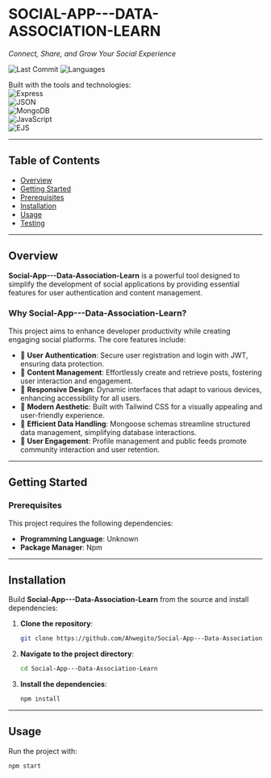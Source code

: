 # SOCIAL-APP---DATA-ASSOCIATION-LEARN

_Connect, Share, and Grow Your Social Experience_

![Last Commit](https://img.shields.io/github/last-commit/Ahmedgito/Social-App---Data-Association-Learn)
![Languages](https://img.shields.io/github/languages/top/Ahmedgito/Social-App---Data-Association-Learn)

Built with the tools and technologies:  
![Express](https://img.shields.io/badge/-Express-black?logo=express)  
![JSON](https://img.shields.io/badge/-JSON-lightgrey?logo=json)  
![MongoDB](https://img.shields.io/badge/-MongoDB-brightgreen?logo=mongodb)  
![JavaScript](https://img.shields.io/badge/-JavaScript-yellow?logo=javascript)  
![EJS](https://img.shields.io/badge/-EJS-green)

---

## Table of Contents

- [Overview](#overview)
- [Getting Started](#getting-started)
- [Prerequisites](#prerequisites)
- [Installation](#installation)
- [Usage](#usage)
- [Testing](#testing)

---

## Overview

**Social-App---Data-Association-Learn** is a powerful tool designed to simplify the development of social applications by providing essential features for user authentication and content management.

### Why Social-App---Data-Association-Learn?

This project aims to enhance developer productivity while creating engaging social platforms. The core features include:

- 🔐 **User Authentication**: Secure user registration and login with JWT, ensuring data protection.
- 📝 **Content Management**: Effortlessly create and retrieve posts, fostering user interaction and engagement.
- 📱 **Responsive Design**: Dynamic interfaces that adapt to various devices, enhancing accessibility for all users.
- 🎨 **Modern Aesthetic**: Built with Tailwind CSS for a visually appealing and user-friendly experience.
- 🧠 **Efficient Data Handling**: Mongoose schemas streamline structured data management, simplifying database interactions.
- 🤝 **User Engagement**: Profile management and public feeds promote community interaction and user retention.

---

## Getting Started

### Prerequisites

This project requires the following dependencies:

- **Programming Language**: Unknown
- **Package Manager**: Npm

---

## Installation

Build **Social-App---Data-Association-Learn** from the source and install dependencies:

1. **Clone the repository**:

    ```bash
    git clone https://github.com/Ahwegito/Social-App---Data-Association-Learn
    ```

2. **Navigate to the project directory**:

    ```bash
    cd Social-App---Data-Association-Learn
    ```

3. **Install the dependencies**:

    ```bash
    npm install
    ```

---

## Usage

Run the project with:

```bash
npm start
